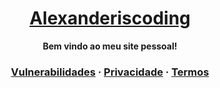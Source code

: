 <h1 align="center">
  <a href="https://github.com/alexanderiscoding">
    Alexanderiscoding
  </a>
</h1>

<p align="center">
  <strong>Bem vindo ao meu site pessoal!</strong>
</p>

<h3 align="center">
  <a href="vdp.md">Vulnerabilidades</a>
  <span> · </span>
  <a href="privacy.md">Privacidade</a>
  <span> · </span>
  <a href="/terms">Termos</a>
</h3>

